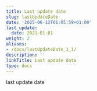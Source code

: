 ```yaml
---
title: Last update date
slug: lastUpdateDate
date: '2025-06-12T01:05:59+01:00'
last_update:
  date: 2021-01-01
weight: 2
aliases:
- /docs/lastUpdateDate_1_1/
description: ''
linkTitle: Last update date
type: docs
---
```


last update date
